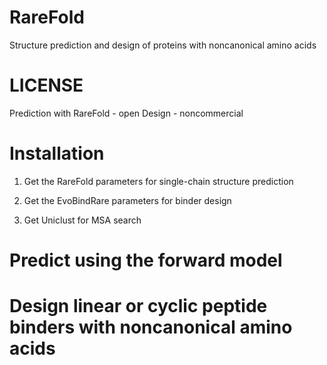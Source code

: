 # RareFold
Structure prediction and design of proteins with noncanonical amino acids

# LICENSE

Prediction with RareFold - open
Design - noncommercial


# Installation
1. Get the RareFold parameters for single-chain structure prediction

2. Get the EvoBindRare parameters for binder design

3. Get Uniclust for MSA search

# Predict using the forward model

# Design linear or cyclic peptide binders with noncanonical amino acids
